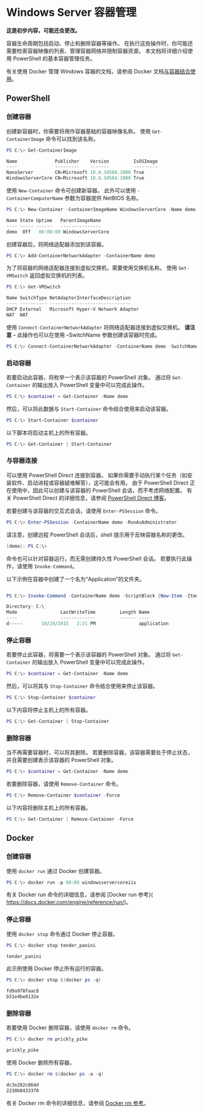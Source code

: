 



# Windows Server 容器管理

**这是初步内容，可能还会更改。**

容器生命周期包括启动、停止和删除容器等操作。 在执行这些操作时，你可能还需要检索容器映像的列表、管理容器网络并限制容器资源。 本文档将详细介绍使用 PowerShell 的基本容器管理任务。

有关使用 Docker 管理 Windows 容器的文档，请参阅 Docker 文档[与容器结合使用](https://docs.docker.com/userguide/usingdocker/)。

## PowerShell

### 创建容器

创建新容器时，你需要将用作容器基础的容器映像名称。 使用 `Get-ContainerImage` 命令可以找到该名称。

```powershell
PS C:\> Get-ContainerImage

Name              Publisher    Version         IsOSImage
----              ---------    -------         ---------
NanoServer        CN=Microsoft 10.0.10584.1000 True
WindowsServerCore CN=Microsoft 10.0.10584.1000 True
```

使用 `New-Container` 命令可创建新容器。 此外可以使用 `-ContainerComputerName` 参数为容器提供 NetBIOS 名称。

```powershell
PS C:\> New-Container -ContainerImageName WindowsServerCore -Name demo -ContainerComputerName demo

Name State Uptime   ParentImageName
---- ----- ------   ---------------
demo  Off   00:00:00 WindowsServerCore
```

创建容器后，将网络适配器添加到该容器。

```powershell
PS C:\> Add-ContainerNetworkAdapter -ContainerName demo
```

为了将容器的网络适配器连接到虚拟交换机，需要使用交换机名称。 使用 `Get-VMSwitch` 返回虚拟交换机的列表。

```powershell
PS C:\> Get-VMSwitch

Name SwitchType NetAdapterInterfaceDescription
---- ---------- ------------------------------
DHCP External   Microsoft Hyper-V Network Adapter
NAT  NAT
```

使用 `Connect-ContainerNetworkAdapter` 将网络适配器连接到虚拟交换机。 **请注意** – 此操作也可以在使用 –SwitchName 参数创建该容器时完成。

```powershell
PS C:\> Connect-ContainerNetworkAdapter -ContainerName demo -SwitchName NAT
```

### 启动容器

若要启动此容器，将枚举一个表示该容器的 PowerShell 对象。 通过将 `Get-Container` 的输出放入 PowerShell 变量中可以完成此操作。

```powershell
PS C:\> $container = Get-Container -Name demo
```

然后，可以将此数据与 `Start-Container` 命令结合使用来启动该容器。

```powershell
PS C:\> Start-Container $container
```

以下脚本将启动主机上的所有容器。

```powershell
PS C:\> Get-Container | Start-Container
```

### 与容器连接

可以使用 PowerShell Direct 连接到容器。 如果你需要手动执行某个任务（如安装软件、启动进程或容器疑难解答），这可能会有用。 由于 PowerShell Direct 正在使用中，因此可以创建与该容器的 PowerShell 会话，而不考虑网络配置。 有关 PowerShell Direct 的详细信息，请参阅 [PowerShell Direct 博客](http://blogs.technet.com/b/virtualization/archive/2015/05/14/powershell-direct-running-powershell-inside-a-virtual-machine-from-the-hyper-v-host.aspx)。

若要创建与该容器的交互式会话，请使用 `Enter-PSSession` 命令。

 ```powershell
PS C:\> Enter-PSSession -ContainerName demo -RunAsAdministrator
 ```

请注意，创建远程 PowerShell 会话后，shell 提示用于反映容器名称的更改。

```powershell
[demo]: PS C:\>
```

命令也可以针对容器运行，而无需创建持久性 PowerShell 会话。 若要执行此操作，请使用 `Invoke-Command`。

以下示例在容器中创建了一个名为“Application”的文件夹。

```powershell

PS C:\> Invoke-Command -ContainerName demo -ScriptBlock {New-Item -ItemType Directory -Path c:\application }

Directory: C:\
Mode                LastWriteTime         Length Name                                                 PSComputerName
----                -------------         ------ ----                                                 --------------
d-----       10/28/2015   3:31 PM                application                                          demo
```

### 停止容器

若要停止此容器，将需要一个表示该容器的 PowerShell 对象。 通过将 `Get-Container` 的输出放入 PowerShell 变量中可以完成此操作。

```powershell
PS C:\> $container = Get-Container -Name demo
```

然后，可以将其与 `Stop-Container` 命令结合使用来停止该容器。

```powershell
PS C:\> Stop-Container $container
```

以下内容将停止主机上的所有容器。

```powershell
PS C:\> Get-Container | Stop-Container
```

### 删除容器

当不再需要容器时，可以将其删除。 若要删除容器，该容器需要处于停止状态，并且需要创建表示该容器的 PowerShell 对象。

```powershell
PS C:\> $container = Get-Container -Name demo
```

若要删除容器，请使用 `Remove-Container` 命令。

```powershell
PS C:\> Remove-Container $container -Force
```

以下内容将删除主机上的所有容器。

```powershell
PS C:\> Get-Container | Remove-Container -Force
```

## Docker

### 创建容器

使用 `docker run` 通过 Docker 创建容器。

```powershell
PS C:\> docker run -p 80:80 windowsservercoreiis
```

有关 Docker run 命令的详细信息，请参阅 [Docker run 参考}( https://docs.docker.com/engine/reference/run/)。

### 停止容器

使用 `docker stop` 命令通过 Docker 停止容器。

```powershell
PS C:\> docker stop tender_panini

tender_panini
```

此示例使用 Docker 停止所有运行的容器。

```powershell
PS C:\> docker stop $(docker ps -q)

fd9a978faac8
b51e4be8132e
```

### 删除容器

若要使用 Docker 删除容器，请使用 `docker rm` 命令。

```powershell
PS C:\> docker rm prickly_pike

prickly_pike
```

使用 Docker 删除所有容器。

```powershell
PS C:\> docker rm $(docker ps -a -q)

dc3e282c064d
2230b0433370
```

有关 Docker rm 命令的详细信息，请参阅 [Docker rm 参考](https://docs.docker.com/engine/reference/commandline/rm/)。






<!--HONumber=Feb16_HO4-->


